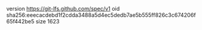 version https://git-lfs.github.com/spec/v1
oid sha256:eeecacdebd1f2cdda3488a5d4ec5dedb7ae5b555ff826c3c674206f65f442be5
size 1623
